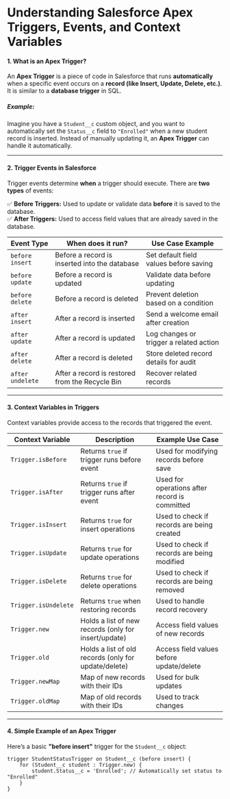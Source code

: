 # **Understanding Salesforce Apex Triggers, Events, and Context Variables**  

#### **1. What is an Apex Trigger?**  
An **Apex Trigger** is a piece of code in Salesforce that runs **automatically** when a specific event occurs on a **record (like Insert, Update, Delete, etc.)**. It is similar to a **database trigger** in SQL.  

##### **Example:**  
Imagine you have a `Student__c` custom object, and you want to automatically set the `Status__c` field to `"Enrolled"` when a new student record is inserted. Instead of manually updating it, an **Apex Trigger** can handle it automatically.

---

#### **2. Trigger Events in Salesforce**  
Trigger events determine **when** a trigger should execute. There are **two types** of events:  

✅ **Before Triggers:** Used to update or validate data **before** it is saved to the database.  
✅ **After Triggers:** Used to access field values that are already saved in the database.  

| Event Type          | When does it run? | Use Case Example |
|---------------------|------------------|------------------|
| `before insert`    | Before a record is inserted into the database | Set default field values before saving |
| `before update`    | Before a record is updated | Validate data before updating |
| `before delete`    | Before a record is deleted | Prevent deletion based on a condition |
| `after insert`     | After a record is inserted | Send a welcome email after creation |
| `after update`     | After a record is updated | Log changes or trigger a related action |
| `after delete`     | After a record is deleted | Store deleted record details for audit |
| `after undelete`   | After a record is restored from the Recycle Bin | Recover related records |

---

#### **3. Context Variables in Triggers**  
Context variables provide access to the records that triggered the event.  

| Context Variable | Description | Example Use Case |
|------------------|-------------|------------------|
| `Trigger.isBefore` | Returns `true` if trigger runs before event | Used for modifying records before save |
| `Trigger.isAfter` | Returns `true` if trigger runs after event | Used for operations after record is committed |
| `Trigger.isInsert` | Returns `true` for insert operations | Used to check if records are being created |
| `Trigger.isUpdate` | Returns `true` for update operations | Used to check if records are being modified |
| `Trigger.isDelete` | Returns `true` for delete operations | Used to check if records are being removed |
| `Trigger.isUndelete` | Returns `true` when restoring records | Used to handle record recovery |
| `Trigger.new` | Holds a list of new records (only for insert/update) | Access field values of new records |
| `Trigger.old` | Holds a list of old records (only for update/delete) | Access field values before update/delete |
| `Trigger.newMap` | Map of new records with their IDs | Used for bulk updates |
| `Trigger.oldMap` | Map of old records with their IDs | Used to track changes |

---

#### **4. Simple Example of an Apex Trigger**  
Here’s a basic **"before insert"** trigger for the `Student__c` object:  

```apex
trigger StudentStatusTrigger on Student__c (before insert) {
    for (Student__c student : Trigger.new) {
        student.Status__c = 'Enrolled'; // Automatically set status to "Enrolled"
    }
}
```
